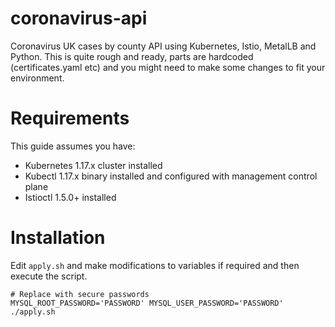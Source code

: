 # coronavirus-api
Coronavirus UK cases by county API using Kubernetes, Istio, MetalLB and Python. This is quite rough and ready, parts are hardcoded (certificates.yaml etc) and you might need to make some changes to fit your environment.

# Requirements

This guide assumes you have:

- Kubernetes 1.17.x cluster installed
- Kubectl 1.17.x binary installed and configured with management control plane
- Istioctl 1.5.0+ installed

# Installation
Edit `apply.sh` and make modifications to variables if required and then execute the script.

```
# Replace with secure passwords
MYSQL_ROOT_PASSWORD='PASSWORD' MYSQL_USER_PASSWORD='PASSWORD' ./apply.sh
```
